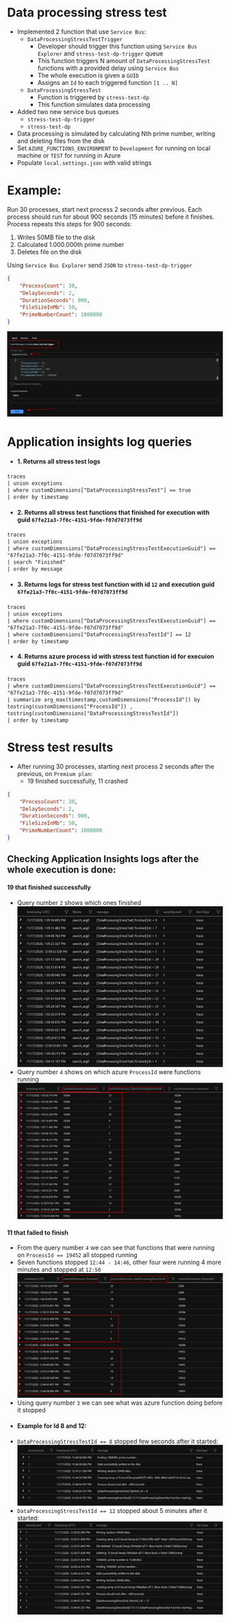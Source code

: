 # Data processing stress test

- Implemented 2 function that use `Service Bus`:
   - `DataProcessingStressTestTrigger`
      - Developer should trigger this function using `Service Bus Explorer` and `stress-test-dp-trigger` queue
      - This function triggers N amount of `DataProcessingStressTest` functions with a provided delay using `Service Bus`
      - The whole execution is given a `GUID`
      - Assigns an `Id` to each triggered function `[1 .. N]`
   - `DataProcessingStressTest`
      - Function is triggered by `stress-test-dp`
      - This function simulates data processing
- Added two new service bus queues
   - `stress-test-dp-trigger`
   - `stress-test-dp`
- Data processing is simulated by calculating Nth prime number, writing and deleting files from the disk
- Set `AZURE_FUNCTIONS_ENVIRONMENT` to `Development` for running on local machine or `TEST` for running in Azure
- Populate `local.settings.json` with valid strings

# Example:
Run 30 processes, start next process 2 seconds after previous.
Each process should run for about 900 seconds (15 minutes) before it finishes.
Process repeats this steps for 900 seconds:
  1) Writes 50MB file to the disk
  2) Calculated 1.000.000th prime number
  3) Deletes file on the disk

Using `Service Bus Explorer` send `JSON` to `stress-test-dp-trigger`
```json
{
    "ProcessCount": 30,
    "DelaySeconds": 2,
    "DurationSeconds": 900,
    "FileSizeInMb": 50,
    "PrimeNumberCount": 1000000
}
```

![2020-11-16_16-44.png](Images/2020-11-16_16-44.png) 

# Application insights log queries

- #### 1. Returns all stress test logs
```
traces
| union exceptions
| where customDimensions["DataProcessingStressTest"] == true
| order by timestamp
```

- #### 2. Returns all stress test functions that finished for execution with guid `67fe21a3-7f0c-4151-9fde-f07d7073ff9d`
```
traces
| union exceptions
| where customDimensions["DataProcessingStressTestExecutionGuid"] == "67fe21a3-7f0c-4151-9fde-f07d7073ff9d"
| search "Finished"
| order by message
```

- #### 3. Returns logs for stress test function with id `12` and execution guid `67fe21a3-7f0c-4151-9fde-f07d7073ff9d`
```
traces
| union exceptions
| where customDimensions["DataProcessingStressTestExecutionGuid"] == "67fe21a3-7f0c-4151-9fde-f07d7073ff9d"
| where customDimensions["DataProcessingStressTestId"] == 12
| order by timestamp
```

- #### 4. Returns azure process id with stress test function id for execuion guid `67fe21a3-7f0c-4151-9fde-f07d7073ff9d`
```
traces
| where customDimensions["DataProcessingStressTestExecutionGuid"] == "67fe21a3-7f0c-4151-9fde-f07d7073ff9d"
| summarize arg_max(timestamp,customDimensions["ProcessId"]) by tostring(customDimensions["ProcessId"]) , tostring(customDimensions["DataProcessingStressTestId"])
| order by timestamp
```

# Stress test results

- After running 30 processes, starting next process 2 seconds after the previous, on `Premium plan`:
  - 19 finished successfully, 11 crashed

```json
{
    "ProcessCount": 30,
    "DelaySeconds": 2,
    "DurationSeconds": 900,
    "FileSizeInMb": 50,
    "PrimeNumberCount": 1000000
}
```

## Checking Application Insights logs after the whole execution is done:
#### 19 that finished successfully
  - Query number `2` shows which ones finished
  ![2020-11-18_11-51.png](Images/2020-11-18_11-51.png) 
  - Query number `4` shows on which azure `ProcessId` were functions running
  ![2020-11-18_11-41.png](Images/2020-11-18_11-41.png) 
   
#### 11 that failed to finish
  - From the query number `4` we can see that functions that were running on `ProcessId == 19452` all stopped running
  - Seven functions stopped `12:44 - 14:46`, other four were running 4 more minutes and stopped at `12:50`
  ![2020-11-18_11-39.png](Images/2020-11-18_11-39.png)
  - Using query number `3` we can see what was azure function doing before it stopped
  - #### Example for Id 8 and 12:
  - `DataProcessingStressTestId == 8` stopped few seconds after it started:
  ![2020-11-18_12-10.png](Images/2020-11-18_12-10.png)
  - `DataProcessingStressTestId == 12` stopped about 5 minutes after it started:
  ![2020-11-18_12-07.png](Images/2020-11-18_12-07.png)
  
  
  
 